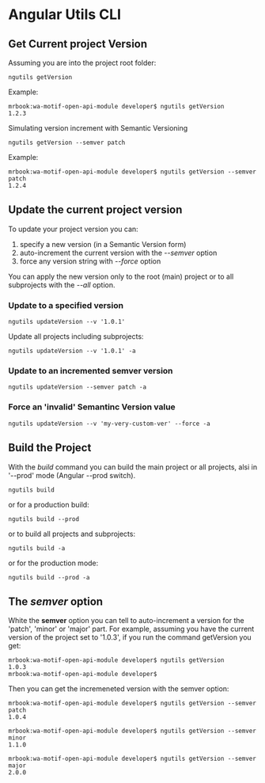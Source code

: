 # Angular Utils CLI

## Get Current project Version

Assuming you are into the project root folder:

```console
ngutils getVersion
```

Example:
```terminal
mrbook:wa-motif-open-api-module developer$ ngutils getVersion
1.2.3
```


Simulating version increment with Semantic Versioning
```console
ngutils getVersion --semver patch
```

Example:

```terminal
mrbook:wa-motif-open-api-module developer$ ngutils getVersion --semver patch
1.2.4
```

## Update the current project version

To update your project version you can:

1. specify a new version (in a Semantic Version form)
2. auto-increment the current version with the *--semver* option
3. force any version string with *--force* option

You can apply the new version only to the root (main) project or to all subprojects with the *--all* option.

### Update to a specified version

```console
ngutils updateVersion --v '1.0.1'
```

Update all projects including subprojects:

```console
ngutils updateVersion --v '1.0.1' -a
```

### Update to an incremented semver version

```console
ngutils updateVersion --semver patch -a
```

### Force an 'invalid' Semantinc Version value

```console
ngutils updateVersion --v 'my-very-custom-ver' --force -a
```

## Build the Project

With the *build* command you can build the main project or all projects, alsi in '--prod' mode (Angular --prod switch).

```console
ngutils build 
```

or for a production build:

```console
ngutils build --prod
```

or to build all projects and subprojects:

```console
ngutils build -a
```

or for the production mode:

```console
ngutils build --prod -a
```




## The *semver* option

White the **semver** option you can tell to auto-increment a version for the 'patch', 'minor' or 'major' part.
For example, assuming you have the current version of the project set to '1.0.3', if you run the command getVersion you get:

```terminal
mrbook:wa-motif-open-api-module developer$ ngutils getVersion
1.0.3
mrbook:wa-motif-open-api-module developer$ 
```

Then you can get the incremeneted version with the semver option:

```terminal
mrbook:wa-motif-open-api-module developer$ ngutils getVersion --semver patch 
1.0.4

mrbook:wa-motif-open-api-module developer$ ngutils getVersion --semver minor
1.1.0

mrbook:wa-motif-open-api-module developer$ ngutils getVersion --semver major
2.0.0
```

